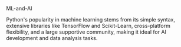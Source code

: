 ML-and-AI

Python's popularity in machine learning stems from its simple syntax, extensive libraries like TensorFlow and Scikit-Learn, cross-platform flexibility, and a large supportive community, making it ideal for AI development and data analysis tasks.
